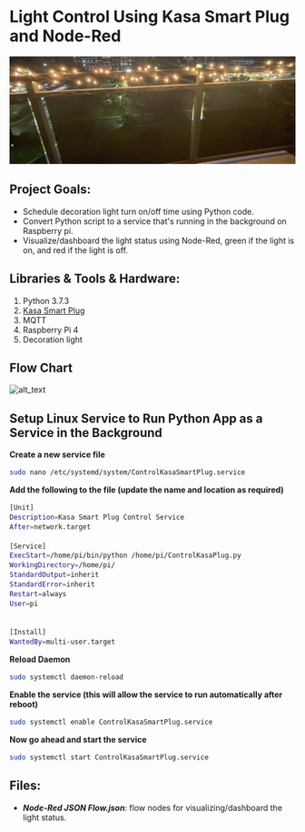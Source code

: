 # Light Control Using Kasa Smart Plug and Node-Red

![alt text](https://github.com/withabubaker/Light-Control/blob/master/img/IMG_JPG.jpeg)


## Project Goals:

- Schedule decoration light turn on/off time using Python code.
- Convert Python script to a service that's running in the background on Raspberry pi.
- Visualize/dashboard the light status using Node-Red, green if the light is on, and red if the light is off.


## Libraries & Tools & Hardware:

1. Python 3.7.3
2. [Kasa Smart Plug](https://www.kasasmart.com/us/products/smart-plugs)
3. MQTT
4. Raspberry Pi 4
6. Decoration light

## Flow Chart
![alt_text](https://github.com/withabubaker/Lighting-Control/blob/master/img/Lighting-Control-FlowChart.jpg)

## Setup Linux Service to Run Python App as a Service in the Background

**Create a new service file**

```bash
sudo nano /etc/systemd/system/ControlKasaSmartPlug.service
```

**Add the following to the file (update the name and location as required)**

```bash
[Unit]
Description=Kasa Smart Plug Control Service
After=network.target

[Service]
ExecStart=/home/pi/bin/python /home/pi/ControlKasaPlug.py
WorkingDirectory=/home/pi/
StandardOutput=inherit
StandardError=inherit
Restart=always
User=pi


[Install]
WantedBy=multi-user.target
```

**Reload Daemon**

```bash
sudo systemctl daemon-reload
```

**Enable the service (this will allow the service to run automatically after reboot)**

```bash
sudo systemctl enable ControlKasaSmartPlug.service
```

**Now go ahead and start the service**

```bash
sudo systemctl start ControlKasaSmartPlug.service
```


## Files:
- ***Node-Red JSON Flow.json***: flow nodes for visualizing/dashboard the light status.
